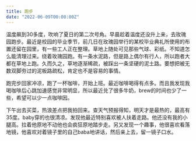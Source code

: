 ```yaml
---
title: 跑步
date: "2022-06-09T00:00:00Z"
---
```


温度飙到30多度，吹响了夏日的第二次号角。早晨趁着温度还没升上来，去玫瑰园跑步。最近是校园的毕业季节，前几日在玫瑰园举行的某校毕业典礼所使用的布置还留在园里，有一些工人正在整理。草地上随处可见那些气球、彩纸。不知道怎么能清理过来。绕着玫瑰园跑。有一条水泥路，但是路上偶尔有行人，所以跑者大都在草地上跑。久而久之，草地逐渐稀疏，被踩出一条坚硬的泥土路。要想把被无数双脚夯过的泥板路疏松，肯定也不是容易的事情。

跑完步回家冲凉，跑了一杯咖啡，开始上班。最近咖啡喝得有点多。而且我发现我喝咖啡后心跳加速感觉非常明显，所以最近兑了很多牛奶，brew的时间也少了一些，希望可以少一点咖啡因。

下午出去买菜，热浪差点把我拍回来。查天气预报得知，明天才是最热的，最高有35度。baby穿的也很清凉。发现他最近特别喜欢被人扶着走路。他还没有我的小腿高。拉着他原地不动他也会疯狂原地踏步走。另又发现一个趣事，他很喜欢看落地镜，他喜欢对着镜子里的自己baba地讲话，然后亲上去，留一镜子口水。
